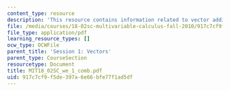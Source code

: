 ```yaml
---
content_type: resource
description: 'This resource contains information related to vector addition. '
file: /media/courses/18-02sc-multivariable-calculus-fall-2010/917c7cf9f5de397a6e66bfe77f1ad5df_MIT18_02SC_we_1_comb.pdf
file_type: application/pdf
learning_resource_types: []
ocw_type: OCWFile
parent_title: 'Session 1: Vectors'
parent_type: CourseSection
resourcetype: Document
title: MIT18_02SC_we_1_comb.pdf
uid: 917c7cf9-f5de-397a-6e66-bfe77f1ad5df
---
```

